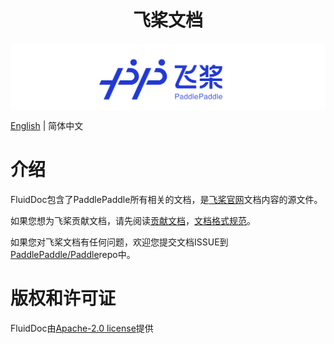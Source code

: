 <h1 align="center">飞桨文档</h1>
<p align="center">
<img align="center" src="doc/imgs/logo.png", width=1600>
<p>

[English](./README.md) | 简体中文

# 介绍

FluidDoc包含了PaddlePaddle所有相关的文档，是[飞桨官网](https://www.paddlepaddle.org.cn)文档内容的源文件。

如果您想为飞桨贡献文档，请先阅读[贡献文档](./CONTRIBUTING_DOC_cn.md)，[文档格式规范](DOCS_STYLE_cn.md)。

如果您对飞桨文档有任何问题，欢迎您提交文档ISSUE到[PaddlePaddle/Paddle](https://github.com/PaddlePaddle/Paddle/issues/new?assignees=&labels=&template=---document-issue-.md)repo中。

# 版权和许可证
FluidDoc由[Apache-2.0 license](LICENSE)提供
